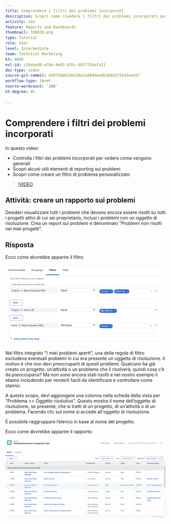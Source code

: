 ```yaml
---
title: Comprendere i filtri dei problemi incorporati
description: Scopri come rivedere i filtri dei problemi incorporati per vedere come vengono generati e creare un filtro dei problemi personalizzato in Workfront.
activity: use
feature: Reports and Dashboards
thumbnail: 336819.png
type: Tutorial
role: User
level: Intermediate
team: Technical Marketing
kt: 9085
exl-id: c1bdea98-e70a-4e93-935c-b8f7754afa21
doc-type: video
source-git-commit: d39754b619e526e1a869deedb38dd2f2b43aee57
workflow-type: tm+mt
source-wordcount: '268'
ht-degree: 0%

---
```


# Comprendere i filtri dei problemi incorporati

In questo video:

* Controlla i filtri dei problemi incorporati per vedere come vengono generati
* Scopri alcuni utili elementi di reporting sui problemi
* Scopri come creare un filtro di problema personalizzato

>[!VIDEO](https://video.tv.adobe.com/v/336819/?quality=12)

## Attività: creare un rapporto sui problemi

Desideri visualizzare tutti i problemi che devono ancora essere risolti su tutti i progetti attivi di cui sei proprietario, inclusi i problemi con un oggetto di risoluzione. Crea un report sui problemi e denominalo &quot;Problemi non risolti nei miei progetti&quot;.

## Risposta

Ecco come dovrebbe apparire il filtro:

![Immagine della schermata per la creazione di un filtro di problema](assets/opening-built-in-issue-filters-1.png)

Nel filtro integrato &quot;I miei problemi aperti&quot;, una delle regole di filtro escludeva eventuali problemi in cui era presente un oggetto di risoluzione. Il motivo è che non devi preoccuparti di questi problemi. Qualcuno ha già creato un progetto, un’attività o un problema che li risolverà, quindi cosa c’è da preoccuparsi? Ma non sono ancora stati risolti e nel nostro esempio li stiamo includendo per renderli facili da identificare e controllare come stanno.

A questo scopo, devi aggiungere una colonna nella scheda della vista per &quot;Problema >> Oggetto risolutivo&quot;. Questo mostra il nome dell’oggetto di risoluzione, se presente, che si tratti di un progetto, di un’attività o di un problema. Facendo clic sul nome si accede all&#39;oggetto di risoluzione.

È possibile raggruppare l’elenco in base al nome del progetto.

Ecco come dovrebbe apparire il rapporto:

![Immagine di un report sui problemi](assets/opening-built-in-issue-filters-2.png)
